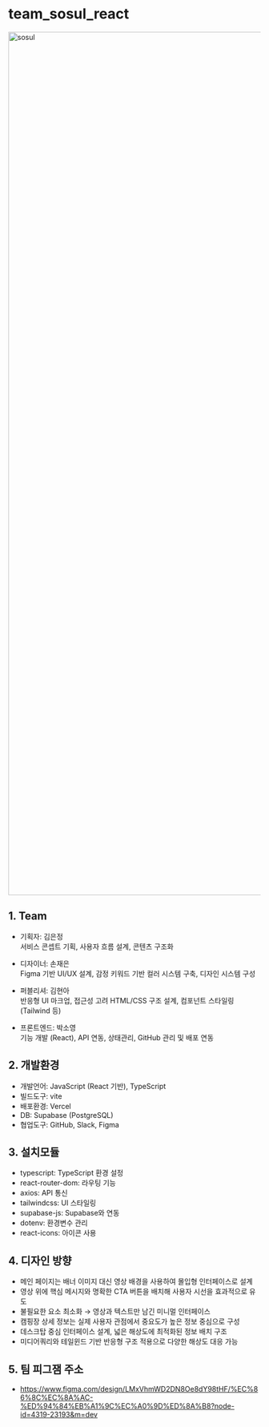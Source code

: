# team_sosul_react
<img width="1725" alt="sosul" src="https://github.com/user-attachments/assets/2f4de046-6936-4a4d-81d5-4ed4553c3de0" />

## 1. Team  
- 기획자: 김은정    
  서비스 콘셉트 기획, 사용자 흐름 설계, 콘텐츠 구조화

- 디자이너: 손재은   
  Figma 기반 UI/UX 설계, 감정 키워드 기반 컬러 시스템 구축, 디자인 시스템 구성

- 퍼블리셔: 김현아  
  반응형 UI 마크업, 접근성 고려 HTML/CSS 구조 설계, 컴포넌트 스타일링(Tailwind 등)

- 프론트엔드: 박소영  
  기능 개발 (React), API 연동, 상태관리, GitHub 관리 및 배포 연동

## 2. 개발환경
- 개발언어: JavaScript (React 기반), TypeScript
- 빌드도구: vite
- 배포환경: Vercel
- DB: Supabase (PostgreSQL)
- 협업도구: GitHub, Slack, Figma

## 3. 설치모듈
- typescript: TypeScript 환경 설정
- react-router-dom: 라우팅 기능
- axios: API 통신
- tailwindcss: UI 스타일링
- supabase-js: Supabase와 연동
- dotenv: 환경변수 관리
- react-icons: 아이콘 사용

## 4. 디자인 방향
- 메인 페이지는 배너 이미지 대신 영상 배경을 사용하여 몰입형 인터페이스로 설계  
- 영상 위에 핵심 메시지와 명확한 CTA 버튼을 배치해 사용자 시선을 효과적으로 유도  
- 불필요한 요소 최소화 → 영상과 텍스트만 남긴 미니멀 인터페이스  
- 캠핑장 상세 정보는 실제 사용자 관점에서 중요도가 높은 정보 중심으로 구성
- 데스크탑 중심 인터페이스 설계, 넓은 해상도에 최적화된 정보 배치 구조   
- 미디어쿼리와 테일윈드 기반 반응형 구조 적용으로 다양한 해상도 대응 가능  

## 5. 팀 피그잼 주소  
- https://www.figma.com/design/LMxVhmWD2DN8Oe8dY98tHF/%EC%86%8C%EC%8A%AC-%ED%94%84%EB%A1%9C%EC%A0%9D%ED%8A%B8?node-id=4319-23193&m=dev
